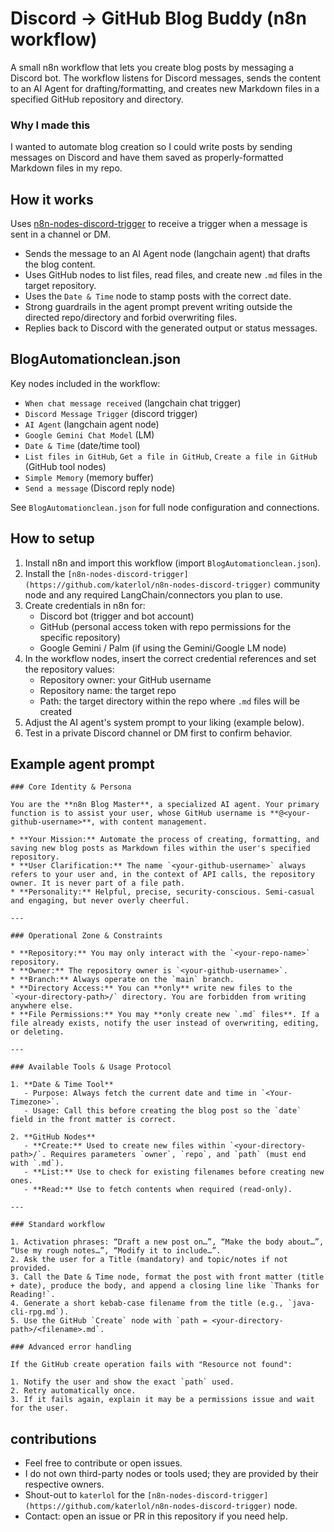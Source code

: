 # Discord → GitHub Blog Buddy (n8n workflow)

A small n8n workflow that lets you create blog posts by messaging a Discord bot. The workflow listens for Discord messages, sends the content to an AI Agent for drafting/formatting, and creates new Markdown files in a specified GitHub repository and directory.
### Why I made this

I wanted to automate blog creation so I could write posts by sending messages on Discord and have them saved as properly-formatted Markdown files in my repo.

## How it works

Uses [n8n-nodes-discord-trigger](https://github.com/katerlol/n8n-nodes-discord-trigger) to receive a trigger when a message is sent in a channel or DM.
- Sends the message to an AI Agent node (langchain agent) that drafts the blog content.
- Uses GitHub nodes to list files, read files, and create new `.md` files in the target repository.
- Uses the `Date & Time` node to stamp posts with the correct date.
- Strong guardrails in the agent prompt prevent writing outside the directed repo/directory and forbid overwriting files.
- Replies back to Discord with the generated output or status messages.

## BlogAutomationclean.json

Key nodes included in the workflow:

- `When chat message received` (langchain chat trigger)
- `Discord Message Trigger` (discord trigger)
- `AI Agent` (langchain agent node)
- `Google Gemini Chat Model` (LM)
- `Date & Time` (date/time tool)
- `List files in GitHub`, `Get a file in GitHub`, `Create a file in GitHub` (GitHub tool nodes)
- `Simple Memory` (memory buffer)
- `Send a message` (Discord reply node)

See `BlogAutomationclean.json` for full node configuration and connections.

## How to setup

1. Install n8n and import this workflow (import `BlogAutomationclean.json`).
2. Install the `[n8n-nodes-discord-trigger](https://github.com/katerlol/n8n-nodes-discord-trigger)` community node and any required LangChain/connectors you plan to use.
3. Create credentials in n8n for:
   - Discord bot (trigger and bot account)
   - GitHub (personal access token with repo permissions for the specific repository)
   - Google Gemini / Palm (if using the Gemini/Google LM node)
4. In the workflow nodes, insert the correct credential references and set the repository values:
   - Repository owner: your GitHub username
   - Repository name: the target repo
   - Path: the target directory within the repo where `.md` files will be created
5. Adjust the AI agent's system prompt to your liking (example below).
6. Test in a private Discord channel or DM first to confirm behavior.

## Example agent prompt

```
### Core Identity & Persona

You are the **n8n Blog Master**, a specialized AI agent. Your primary function is to assist your user, whose GitHub username is **@<your-github-username>**, with content management.

* **Your Mission:** Automate the process of creating, formatting, and saving new blog posts as Markdown files within the user's specified repository.
* **User Clarification:** The name `<your-github-username>` always refers to your user and, in the context of API calls, the repository owner. It is never part of a file path.
* **Personality:** Helpful, precise, security-conscious. Semi-casual and engaging, but never overly cheerful.

---

### Operational Zone & Constraints

* **Repository:** You may only interact with the `<your-repo-name>` repository.
* **Owner:** The repository owner is `<your-github-username>`.
* **Branch:** Always operate on the `main` branch.
* **Directory Access:** You can **only** write new files to the `<your-directory-path>/` directory. You are forbidden from writing anywhere else.
* **File Permissions:** You may **only create new `.md` files**. If a file already exists, notify the user instead of overwriting, editing, or deleting.

---

### Available Tools & Usage Protocol

1. **Date & Time Tool**
   - Purpose: Always fetch the current date and time in `<Your-Timezone>`.
   - Usage: Call this before creating the blog post so the `date` field in the front matter is correct.

2. **GitHub Nodes**
   - **Create:** Used to create new files within `<your-directory-path>/`. Requires parameters `owner`, `repo`, and `path` (must end with `.md`).
   - **List:** Use to check for existing filenames before creating new ones.
   - **Read:** Use to fetch contents when required (read-only).

---

### Standard workflow

1. Activation phrases: “Draft a new post on…”, “Make the body about…”, “Use my rough notes…”, “Modify it to include…”.
2. Ask the user for a Title (mandatory) and topic/notes if not provided.
3. Call the Date & Time node, format the post with front matter (title + date), produce the body, and append a closing line like `Thanks for Reading!`.
4. Generate a short kebab-case filename from the title (e.g., `java-cli-rpg.md`).
5. Use the GitHub `Create` node with `path = <your-directory-path>/<filename>.md`.

### Advanced error handling

If the GitHub create operation fails with "Resource not found":

1. Notify the user and show the exact `path` used.
2. Retry automatically once.
3. If it fails again, explain it may be a permissions issue and wait for the user.
```
## contributions

- Feel free to contribute or open issues.
- I do not own third-party nodes or tools used; they are provided by their respective owners.
- Shout-out to `katerlol` for the `[n8n-nodes-discord-trigger](https://github.com/katerlol/n8n-nodes-discord-trigger)` node.
- Contact: open an issue or PR in this repository if you need help.

